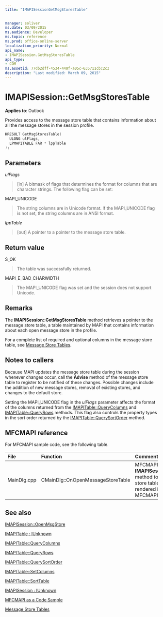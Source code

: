```yaml
---
title: "IMAPISessionGetMsgStoresTable"
 
 
manager: soliver
ms.date: 03/09/2015
ms.audience: Developer
ms.topic: reference
ms.prod: office-online-server
localization_priority: Normal
api_name:
- IMAPISession.GetMsgStoresTable
api_type:
- COM
ms.assetid: 77db2dff-4534-440f-a05c-635711cbc2c3
description: "Last modified: March 09, 2015"
---
```


# IMAPISession::GetMsgStoresTable

  
  
**Applies to**: Outlook 
  
Provides access to the message store table that contains information about all the message stores in the session profile.
  
```cpp
HRESULT GetMsgStoresTable(
  ULONG ulFlags,
  LPMAPITABLE FAR * lppTable
);
```

## Parameters

 _ulFlags_
  
> [in] A bitmask of flags that determines the format for columns that are character strings. The following flag can be set:
    
MAPI_UNICODE 
  
> The string columns are in Unicode format. If the MAPI_UNICODE flag is not set, the string columns are in ANSI format.
    
 _lppTable_
  
> [out] A pointer to a pointer to the message store table.
    
## Return value

S_OK 
  
> The table was successfully returned.
    
MAPI_E_BAD_CHARWIDTH 
  
> The MAPI_UNICODE flag was set and the session does not support Unicode.
    
## Remarks

The **IMAPISession::GetMsgStoresTable** method retrieves a pointer to the message store table, a table maintained by MAPI that contains information about each open message store in the profile. 
  
For a complete list of required and optional columns in the message store table, see [Message Store Tables](message-store-tables.md). 
  
## Notes to callers

Because MAPI updates the message store table during the session whenever changes occur, call the **Advise** method of the message store table to register to be notified of these changes. Possible changes include the addition of new message stores, removal of existing stores, and changes to the default store. 
  
Setting the MAPI_UNICODE flag in the  _ulFlags_ parameter affects the format of the columns returned from the [IMAPITable::QueryColumns](imapitable-querycolumns.md) and [IMAPITable::QueryRows](imapitable-queryrows.md) methods. This flag also controls the property types in the sort order returned by the [IMAPITable::QuerySortOrder](imapitable-querysortorder.md) method. 
  
## MFCMAPI reference

For MFCMAPI sample code, see the following table.
  
|**File**|**Function**|**Comment**|
|:-----|:-----|:-----|
|MainDlg.cpp  <br/> |CMainDlg::OnOpenMessageStoreTable  <br/> |MFCMAPI uses the **IMAPISession::GetMsgStoresTable** method to obtain the message store table so that it can be rendered in the main dialog box of MFCMAPI.  <br/> |
   
## See also



[IMAPISession::OpenMsgStore](imapisession-openmsgstore.md)
  
[IMAPITable : IUnknown](imapitableiunknown.md)
  
[IMAPITable::QueryColumns](imapitable-querycolumns.md)
  
[IMAPITable::QueryRows](imapitable-queryrows.md)
  
[IMAPITable::QuerySortOrder](imapitable-querysortorder.md)
  
[IMAPITable::SetColumns](imapitable-setcolumns.md)
  
[IMAPITable::SortTable](imapitable-sorttable.md)
  
[IMAPISession : IUnknown](imapisessioniunknown.md)


[MFCMAPI as a Code Sample](mfcmapi-as-a-code-sample.md)
  
[Message Store Tables](message-store-tables.md)

